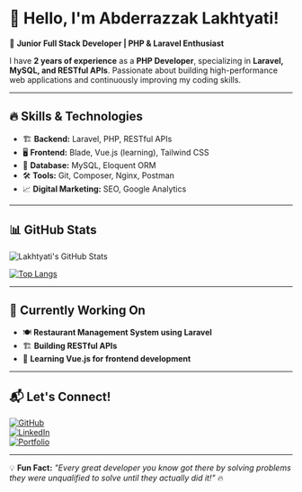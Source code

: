 # 👋 Hello, I'm Abderrazzak Lakhtyati!  

🚀 **Junior Full Stack Developer | PHP & Laravel Enthusiast**  

I have **2 years of experience** as a **PHP Developer**, specializing in **Laravel, MySQL, and RESTful APIs**. Passionate about building high-performance web applications and continuously improving my coding skills.  

---

## 🔥 **Skills & Technologies**
- 🏗 **Backend:** Laravel, PHP, RESTful APIs  
- 🖥 **Frontend:** Blade, Vue.js (learning), Tailwind CSS  
- 💾 **Database:** MySQL, Eloquent ORM  
- 🛠 **Tools:** Git, Composer, Nginx, Postman  
- 📈 **Digital Marketing:** SEO, Google Analytics  

---

## 📊 **GitHub Stats**  
![Lakhtyati's GitHub Stats](https://github-readme-stats.vercel.app/api?username=lakhtyari-abderrezzak&show_icons=true&theme=radical&count_private=true)  

[![Top Langs](https://github-readme-stats.vercel.app/api/top-langs/?username=lakhtyari-abderrezzak&layout=compact&theme=radical)](https://github.com/anuraghazra/github-readme-stats)  

---

## 🌱 **Currently Working On**
- 🍽️ **Restaurant Management System using Laravel**  
- 🏗 **Building RESTful APIs**  
- 📖 **Learning Vue.js for frontend development**  

---

## 📬 **Let's Connect!**
[![GitHub](https://img.shields.io/badge/GitHub-%23181717.svg?style=for-the-badge&logo=github&logoColor=white)](https://github.com/lakhtyari-abderrezzak)  
[![LinkedIn](https://img.shields.io/badge/LinkedIn-%230A66C2.svg?style=for-the-badge&logo=linkedin&logoColor=white)](https://www.linkedin.com/in/abderrazzak-lakhtyari-747340273/)  
[![Portfolio](https://img.shields.io/badge/Portfolio-%23FF5722.svg?style=for-the-badge&logo=web&logoColor=white)](https://laravel-portfolio-main-0xekzg.laravel.cloud/)  

---

💡 **Fun Fact:** _"Every great developer you know got there by solving problems they were unqualified to solve until they actually did it!"_ 🔥  
